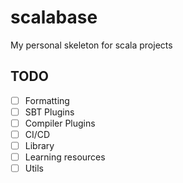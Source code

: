 # scalabase
My personal skeleton for scala projects

## TODO
- [ ] Formatting   
- [ ] SBT Plugins   
- [ ] Compiler Plugins   
- [ ] CI/CD   
- [ ] Library   
- [ ] Learning resources   
- [ ] Utils   
